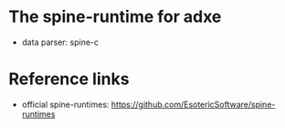# The spine-runtime for adxe
* data parser: spine-c

# Reference links
* official spine-runtimes: https://github.com/EsotericSoftware/spine-runtimes
